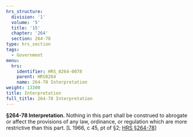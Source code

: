 ```yaml
---
hrs_structure:
  division: '1'
  volume: '5'
  title: '15'
  chapter: '264'
  section: 264-78
type: hrs_section
tags:
  - Government
menu:
  hrs:
    identifier: HRS_0264-0078
    parent: HRS0264
    name: 264-78 Interpretation
weight: 13300
title: Interpretation
full_title: 264-78 Interpretation
---
```

**§264-78 Interpretation.** Nothing in this part shall be construed to abrogate or affect the provisions of any law, ordinance, or regulation which are more restrictive than this part. [L 1966, c 45, pt of §2; [HRS §264-78](/title-15/chapter-264/section-264-78/)]